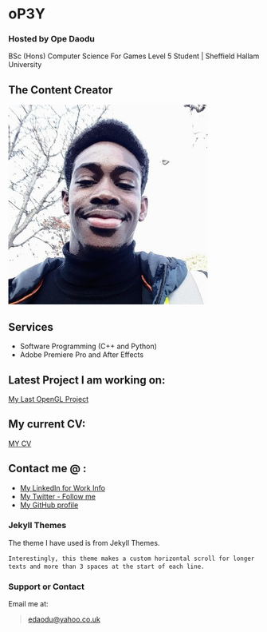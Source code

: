 # oP3Y 
### Hosted by Ope Daodu

BSc (Hons) Computer Science For Games Level 5 Student | Sheffield Hallam University

## The Content Creator
![Ope Daodu](https://raw.githubusercontent.com/OP3-Daodu/OP3-Daodu.github.io/master/me.jpg "The Content Creator")

## Services
- Software Programming (C++ and Python)
- Adobe Premiere Pro and After Effects

## Latest Project I am working on:
[My Last OpenGL Project](https://github.com/OP3-Daodu/OpenGL-1)

## My current CV:
[MY CV](https://github.com/OP3-Daodu/MyCV/blob/master/Ope%20CV%202020.pdf)

## Contact me @ :
* [My LinkedIn for Work Info](https://www.linkedin.com/in/ope-daodu123/)
* [My Twitter - Follow me](https://twitter.com/OpeDaoud)
* [My GitHub profile](https://github.com/OP3-Daodu)


### Jekyll Themes

The theme I have used is from Jekyll Themes.

    Interestingly, this theme makes a custom horizontal scroll for longer texts and more than 3 spaces at the start of each line.

### Support or Contact
Email me at: 
> edaodu@yahoo.co.uk
